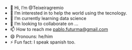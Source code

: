 - 👋 Hi, I’m @Teixeiragremio
- 👀 I’m interested in to help the world using the tecnology.
- 🌱 I’m currently learning data science
- 💞️ I’m looking to collaborate on ...
- 📫 How to reach me pablo.futurma@gmail.com
- 😄 Pronouns: he/him
- ⚡ Fun fact: I speak spanish too.
<!---
Teixeiragremio/Teixeiragremio is a ✨ special ✨ repository because its `README.md` (this file) appears on your GitHub profile.
You can click the Preview link to take a look at your changes.
--->
